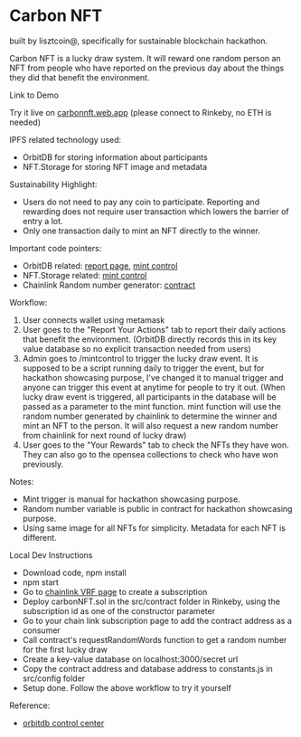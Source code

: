 # Carbon NFT


built by lisztcoin@, specifically for sustainable blockchain hackathon.

Carbon NFT is a lucky draw system. It will reward one random person an NFT from people who have reported on the previous day about the things they did that benefit the environment.

Link to Demo

Try it live on [carbonnft.web.app](carbonnft.web.app) (please connect to Rinkeby, no ETH is needed)

IPFS related technology used:

* OrbitDB for storing information about participants
* NFT.Storage for storing NFT image and metadata

Sustainability Highlight:

* Users do not need to pay any coin to participate. Reporting and rewarding does not require user transaction which lowers the barrier of entry a lot.
* Only one transaction daily to mint an NFT directly to the winner.

Important code pointers:

* OrbitDB related: [report page](https://github.com/lisztcoin/carbonnft/blob/main/src/views/Questions.js), [mint control](https://github.com/lisztcoin/carbonnft/blob/main/src/views/MintControl.js)
* NFT.Storage related: [mint control](https://github.com/lisztcoin/carbonnft/blob/main/src/views/MintControl.js)
* Chainlink Random number generator: [contract](https://github.com/lisztcoin/carbonnft/blob/main/src/contract/carbonNFT.sol)

Workflow:

1. User connects wallet using metamask
2. User goes to the "Report Your Actions" tab to report their daily actions that benefit the environment. (OrbitDB directly records this in its key value database so no explicit transaction needed from users)
3. Admin goes to /mintcontrol to trigger the lucky draw event. It is supposed to be a script running daily to trigger the event, but for hackathon showcasing purpose, I've changed it to manual trigger and anyone can trigger this event at anytime for people to try it out. (When lucky draw event is triggered, all participants in the database will be passed as a parameter to the mint function. mint function will use the random number generated by chainlink to determine the winner and mint an NFT to the person. It will also request a new random number from chainlink for next round of lucky draw)
4. User goes to the "Your Rewards" tab to check the NFTs they have won. They can also go to the opensea collections to check who have won previously.

Notes:

* Mint trigger is manual for hackathon showcasing purpose.
* Random number variable is public in contract for hackathon showcasing purpose.
* Using same image for all NFTs for simplicity. Metadata for each NFT is different.

Local Dev Instructions

* Download code, npm install
* npm start
* Go to [chainlink VRF page](https://vrf.chain.link/) to create a subscription
* Deploy carbonNFT.sol in the src/contract folder in Rinkeby, using the subscription id as one of the constructor parameter
* Go to your chain link subscription page to add the contract address as a consumer
* Call contract's requestRandomWords function to get a random number for the first lucky draw
* Create a key-value database on localhost:3000/secret url
* Copy the contract address and database address to constants.js in src/config folder
* Setup done. Follow the above workflow to try it yourself

Reference:

* [orbitdb control center](https://github.com/orbitdb/orbit-db-control-center)